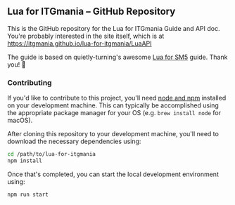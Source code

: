 ## Lua for ITGmania – GitHub Repository

This is the GitHub repository for the Lua for ITGmania Guide and API doc.  You're probably interested in the site itself, which is at <https://itgmania.github.io/lua-for-itgmania/LuaAPI>

The guide is based on quietly-turning's awesome [Lua for SM5](https://quietly-turning.github.io/Lua-For-SM5/) guide. Thank you! 🙏

### Contributing

If you'd like to contribute to this project, you'll need [node and npm](https://nodejs.org/en/download/package-manager/) installed on your development machine.  This can typically be accomplished using the appropriate package manager for your OS (e.g. `brew install node` for macOS).

After cloning this repository to your development machine, you'll need to download the necessary dependencies using:

```bash
cd /path/to/lua-for-itgmania
npm install
```

Once that's completed, you can start the local development environment using:

```bash
npm run start
```
